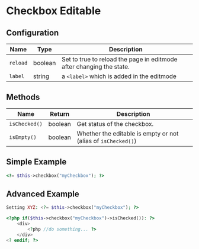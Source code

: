 # Checkbox Editable

## Configuration

| Name     | Type    | Description                                                          |
|----------|---------|----------------------------------------------------------------------|
| `reload` | boolean | Set to true to reload the page in editmode after changing the state. |
| `label`  | string  | a `<label>` which is added in the editmode                           |

## Methods

| Name          | Return    | Description                                                            |
|---------------|-----------|------------------------------------------------------------------------|
| `isChecked()` | boolean   | Get status of the checkbox.                                            |
| `isEmpty()`   | boolean   | Whether the editable is empty or not (alias of `isChecked()`)          |

## Simple Example

```php
<?= $this->checkbox("myCheckbox"); ?>
```

## Advanced Example

```php
Setting XYZ: <?= $this->checkbox("myCheckbox"); ?>

<?php if($this->checkbox("myCheckbox")->isChecked()): ?>
    <div>
        <?php //do something... ?>
    </div>
<? endif; ?>
```